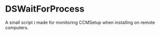 # DSWaitForProcess
A small script i made for monitoring CCMSetup when installing on remote computers.
